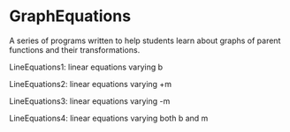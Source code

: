 # GraphEquations
A series of programs written to help students learn about graphs of parent functions and their transformations.

LineEquations1: linear equations varying b

LineEquations2: linear equations varying +m

LineEquations3: linear equations varying -m

LineEquations4: linear equations varying both b and m

